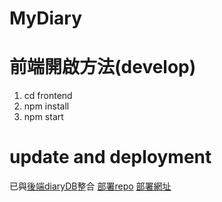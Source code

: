 # MyDiary
# 前端開啟方法(develop)
1. cd frontend
2. npm install
3. npm start

# update and deployment
已與[後端diaryDB](https://github.com/genewang0929/diarydb)整合
[部署repo](https://github.com/yaoyao0103/diary-frontend)
[部署網址](https://diary-frontend-app.herokuapp.com/)
